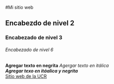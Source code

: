 #Mi sitio web  
## Encabezdo de nivel 2  
### Encabezado de nivel 3
###### Encabezado de nivel 6
**Agregar texto en negrita** 
*Agergar texto en itálica*  
***Agregar texo en itáalica y negrita***  
[Sitio web de la UCR](https://www.ucr.ac.cr/)
